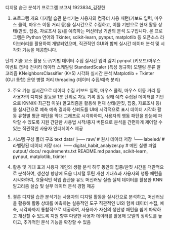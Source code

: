 디지털 습관 분석기 프로그램 보고서
1923834_김정한
1. 프로그램 개요
디지털 습관 분석기는 사용자의 컴퓨터 사용 패턴(키보드 입력, 마우스 클릭, 마우스 이동 거리 등)을 실시간으로 수집하고, 이를 기반으로 현재 활동 상태(딴짓, 집중, 자료조사 등)를 예측하는 머신러닝 기반의 분석 도구입니다.
본 프로그램은 Python 언어와 Tkinter, scikit-learn, pynput, matplotlib 등 오픈소스 라이브러리를 활용하여 개발되었으며, 직관적인 GUI와 함께 실시간 데이터 분석 및 시각화 기능을 제공합니다.

단계
기술 요소
활용 도구/기법
데이터 수집
실시간 입력 감지
pynput (키보드/마우스 이벤트 캡처)
전처리
데이터 스케일링
StandardScaler (특성 정규화)
모델링
분류 알고리즘
KNeighborsClassifier (K=5)
시각화
실시간 분석
Matplotlib + Tkinter (GUI 통합)
운영
병렬 처리
threading (데이터 수집/예측 분리)

        
2. 주요 기능
실시간으로 데이터 수집
키보드 입력, 마우스 클릭, 마우스 이동 거리 등 사용자의 디지털 활동을 1분 단위로 자동 기록
활동 상태 예측
수집된 데이터를 기반으로 KNN(K-최근접 이웃) 알고리즘을 활용해 현재 상태(딴짓, 집중, 자료조사 등)를 실시간으로 예측
예측 결과와 신뢰도를 UI에 시각적으로 표시
데이터 시각화
활동 유형별 평균 패턴을 막대 그래프로 시각화하여, 사용자의 행동 패턴을 한눈에 파악할 수 있도록 지원
간단한 사용법
시작/중지 버튼으로 분석을 간편하게 제어할 수 있는 직관적인 사용자 인터페이스 제공
3. 시스템 구성
폴더 구조
text
data/
  ├── raw/          # 원시 데이터 저장
  └── labeled/      # 라벨링된 데이터 저장
src/
  └── digital_habit_analyzer.py  # 메인 실행 파일
output/
docs/
requirements.txt
README.md
pandas, scikit-learn, pynput, matplotlib, tkinter
4. 활용 및 기대 효과
사용자 개인의 생활 분석
하루 동안의 집중/딴짓 시간을 객관적으로 분석하여, 생산성 향상에 도움
디지털 루틴 개선 기대효과
사용자의 행동 패턴을 시각화하여, 효율적인 작업 습관을 유도
머신러닝 실습
실제 데이터를 활용한 KNN 알고리즘 실습 및 실무 데이터 분석 경험 제공

5. 결론
디지털 습관 분석기는 사용자의 디지털 활동을 실시간으로 분석하고, 머신러닝을 활용해 활동 상태를 예측하는 실용적인 도구
직관적인 UI와 함께 데이터 수집, 예측, 시각화까지 통합적으로 제공하여, 사용자가 자신의 생산성 패턴을 쉽게 파악하고 개선할 수 있도록 지원
향후 다양한 사용자 데이터를 활용해 모델의 정확도를 높이고, 추가적인 분석 기능을 확장할 수 있음
